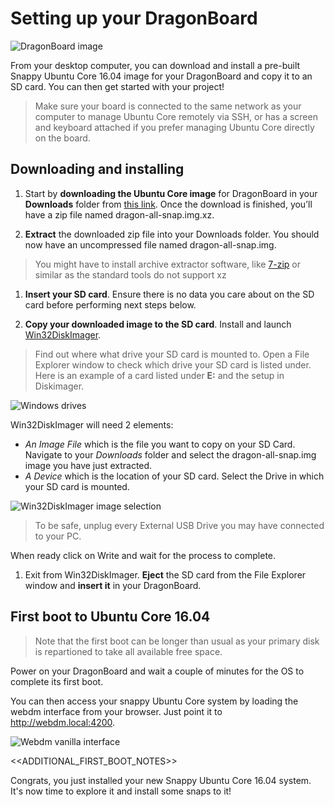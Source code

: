 # Setting up your DragonBoard

![DragonBoard image](https://raw.githubusercontent.com/ubuntu-core/snappy-dev-website/master/src/img/devices/dragonboard.png "DragonBoard image")

From your desktop computer, you can download and install a pre-built Snappy Ubuntu Core 16.04 image for your DragonBoard and copy it to an SD card. You can then get started with your project!

> Make sure your board is connected to the same network as your computer to manage Ubuntu Core remotely via SSH, or has a screen and keyboard attached if you prefer managing Ubuntu Core directly on the board.

## Downloading and installing

1. Start by **downloading the Ubuntu Core image** for DragonBoard in your **Downloads** folder from [this link](http://people.canonical.com/~ogra/snappy/all-snaps/dragonboard/dragon-all-snap.img.xz).
Once the download is finished, you’ll have a zip file named dragon-all-snap.img.xz.

1. **Extract** the downloaded zip file into your Downloads folder. You should now have an uncompressed file named dragon-all-snap.img.
> You might have to install archive extractor software, like [7-zip](http://www.7-zip.org/) or similar as the standard tools do not support xz

1. **Insert your SD card**. Ensure there is no data you care about on the SD card before performing next steps below.

1. **Copy your downloaded image to the SD card**. Install and launch [Win32DiskImager](http://sourceforge.net/projects/win32diskimager/files/latest/download).
 > Find out where what drive your SD card is mounted to. Open a File Explorer window to check which drive your SD card is listed under.  Here is an example of a card listed under **E:** and the setup in Diskimager.

 ![Windows drives](https://raw.githubusercontent.com/ubuntu-core/snappy-dev-website/master/src/img/setup/windows-drives.png)

  Win32DiskImager will need 2 elements:
   * *An Image File* which is the file you want to copy on your SD Card. Navigate to your *Downloads* folder and select the dragon-all-snap.img image you have just extracted.
   * *A Device* which is the location of your SD card. Select the Drive in which your SD card is mounted.

   ![Win32DiskImager image selection](https://raw.githubusercontent.com/ubuntu-core/snappy-dev-website/master/src/img/setup/windows-diskimager-setup.png)

  > To be safe, unplug every External USB Drive you may have connected to your PC.

  When ready click on Write and wait for the process to complete.

1. Exit from Win32DiskImager. **Eject** the SD card from the File Explorer window and **insert it** in your DragonBoard.

## First boot to Ubuntu Core 16.04

> Note that the first boot can be longer than usual as your primary disk is repartioned to take all available free space.

Power on your DragonBoard and wait a couple of minutes for the OS to complete its first boot.

You can then access your snappy Ubuntu Core system by loading the webdm interface from your browser. Just point it to
http://webdm.local:4200.

![Webdm vanilla interface](https://raw.githubusercontent.com/ubuntu-core/snappy-dev-website/master/src/img/setup/webdm.png)

<<ADDITIONAL_FIRST_BOOT_NOTES>>

Congrats, you just installed your new Snappy Ubuntu Core 16.04 system. It's now time to explore it and
install some snaps to it!
